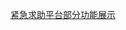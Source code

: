 [紧急求助平台部分功能展示](https://upload-images.jianshu.io/upload_images/3030499-ce5679a3bc972cb1.png?imageMogr2/auto-orient/strip%7CimageView2/2/w/1240)